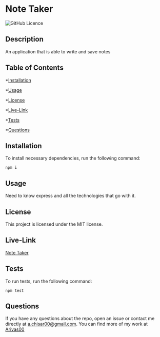 # Note Taker
![GitHub Licence](https://img.shields.io/badge/License-MIT-yellow.svg)

## Description

An application that is able to write and save notes

## Table of Contents

*[Installation](#installation)

*[Usage](#usage)

*[License](#license)

*[Live-Link](#live-link)

*[Tests](#tests)

*[Questions](#questions)

## Installation

To install necessary dependencies, run the following command:

```
npm i
```

## Usage

Need to know express and all the technologies that go with it.

## License

This project is licensed under the MIT license.

## Live-Link

[Note Taker](https://notes-taker-1.herokuapp.com/)

## Tests

To run tests, run the following command:

```
npm test
```

## Questions

If you have any questions about the repo, open an issue or contact me directly at <a.chisar00@gmail.com>. You can find more of my work at [Arivas00](https://github.com/Arivas00)
